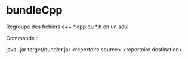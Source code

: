 # bundleCpp
Regroupe des fichiers c++ *.cpp ou *.h en un seul

Commande : 

java -jar target/bundler.jar <répertoire source> <répertoire destination>
